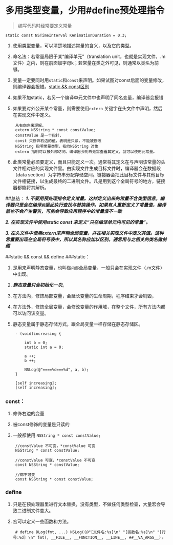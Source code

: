 # 多用类型变量，少用#define预处理指令
> 编写代码时经常要定义常量

	static const NSTimeInterval KAnimationDuration = 0.3;

1. 使用类型变量，可以清楚地描述常量的含义，以及它的类型。

2. 命名法：若常量局限于某“编译单元”（translation unit，也就是实现文件，.m文件）之内，则在前面加字母k；若常量在类之外可见，则通常以类名为前缀。
3. 变量一定要同时用`static`和`const`来声明。如果试图对const后面的变量修改，则编译器会报错。[static && const区别](https://github.com/LionWY/Read_Notes/blob/master/Effective%20Objective-C%202.0%20%E7%BC%96%E5%86%99%E9%AB%98%E8%B4%A8%E9%87%8FiOS%E4%B8%8EOS%20X%E4%BB%A3%E7%A0%81%E7%9A%8452%E4%B8%AA%E6%9C%89%E6%95%88%E6%96%B9%E6%B3%95/4.%E5%A4%9A%E7%94%A8%E7%B1%BB%E5%9E%8B%E5%B8%B8%E9%87%8F%EF%BC%8C%E5%B0%91%E7%94%A8%23define%E9%A2%84%E5%A4%84%E7%90%86%E6%8C%87%E4%BB%A4.md#static--const--define)
4. 如果不加static，若另一个编译单元文件中也声明了同名变量，编译器会报错
5. 如果要对外公开某个常量，则需要使用`extern` 关键字在头文件中声明，然后在实现文件中定义。

		从右向左来理解，
		extern NSString * const constValue;
		constValue 是一个指针，
		const 只修饰右边的值，表明是只读，不能被修改
		NSString 指明常量类型，指向NSString 对象
		extern 指明可以被外部访问。编译器会明白无需查看其定义，就可以使用此常量。

6. 此类常量必须要定义，而且只能定义一次。通常将其定义在与声明该常量的头文件相对应的实现文件里。由实现文件生成目标文件时，编译器会在数据段（data section）为字符串分配存储空间。链接器会把此目标文件与其他目标文件相链接，以生成最终的二进制文件。凡是用到这个全局符号的地方，链接器都能将其解析。

##总结：
***1. 不要用预处理指令定义常量。这样定义出来的常量不含类型信息，编译器只是会在编译`前`据此执行查找与替换操作。如果有人重新定义了常量值，编译器也不会产生警告，可能会导致应用程序中的常量值不一致***  


***2. 在实现文件中使用static const 来定义“只在编译单元内可见的常量”。***
  
***3. 在头文件中使用extern来声明全局变量，并在相关实现文件中定义其值。这种常量要出现在全局符号表中，所以其名称应加以区别，通常用与之相关的类名做前缀***
		

	
	
##static && const && define
###static：
1. 是用来声明静态变量，也叫做`内部`全局变量，一般只会在实现文件（.m文件）中出现。

2. ***静态变量只会初始化一次***。
3. 在方法内，修饰局部变量，会延长变量的生命周期，程序结束才会销毁，
4. 在方法外，修饰全局变量，会修改变量的作用域，在整个文件，所有方法内都可以访问该变量。
5. 静态变量属于静态存储方式，跟全局变量一样存储在静态存储区。

		- (void)increasing {
    
		    int b = 0;
		    static int a = 0;
		    
		    a ++;
		    b ++;
		    
		    NSLog(@"====%d===%d", a, b);
		}
		
		[self increasing];
		[self increasing];

### const：
1. 修饰右边的变量
2. 被const修饰的变量是只读的

3. 一般都使用 `NSString * const constValue;`
		
		//constValue 不可变，*constValue 可变
		NSString * const constValue;
		
		//constValue 可变，*constValue 不可变
		const NSString * constValue;
		
		//都不可变
		const NSString * const constValue;
		
		
### define

1. 只是在预处理器里进行文本替换，没有类型，不做任何类型检查，大量宏会导致二进制文件变大。


2. 宏可以定义一些函数和方法。

		# define DLog(fmt, ...) NSLog((@"[文件名:%s]\n" "[函数名:%s]\n" "[行号:%d] \n" fmt), __FILE__, __FUNCTION__, __LINE__, ##__VA_ARGS__); 






